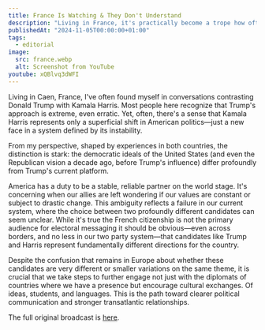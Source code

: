 ```yaml
---
title: France Is Watching & They Don't Understand
description: "Living in France, it's practically become a trope how often I'm asked about 'the real difference' between Trump and Harris."
publishedAt: "2024-11-05T00:00:00+01:00"
tags:
  - editorial
image:
  src: france.webp
  alt: Screenshot from YouTube
youtube: xQBlvq3dWFI
---
```

Living in Caen, France, I've often found myself in conversations contrasting Donald Trump with Kamala Harris. Most people here recognize that Trump's approach is extreme, even erratic. Yet, often, there's a sense that Kamala Harris represents only a superficial shift in American politics—just a new face in a system defined by its instability.

From my perspective, shaped by experiences in both countries, the distinction is stark: the democratic ideals of the United States (and even the Republican vision a decade ago, before Trump's influence) differ profoundly from Trump's current platform.

America has a duty to be a stable, reliable partner on the world stage. It's concerning when our allies are left wondering if our values are constant or subject to drastic change. This ambiguity reflects a failure in our current system, where the choice between two profoundly different candidates can seem unclear. While it's true the French citizenship is not the primary audience for electoral messaging it should be obvious—even across borders, and no less in our two party system—that candidates like Trump and Harris represent fundamentally different directions for the country.

Despite the confusion that remains in Europe about whether these candidates are very different or smaller variations on the same theme, it is crucial that we take steps to further engage not just with the diplomats of countries where we have a presence but encourage cultural exchanges. Of ideas, students, and languages. This is the path toward clearer political communication and stronger transatlantic relationships.

The full original broadcast is [here](https://france3-regions.francetvinfo.fr/normandie/programmes/france-3_normandie_ici-19-20-normandie-caen).